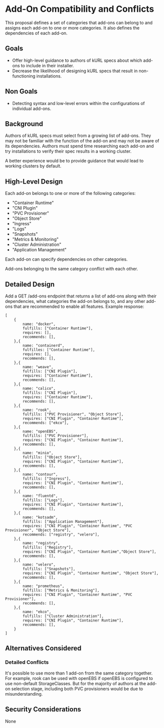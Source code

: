 # Add-On Compatibility and Conflicts

This proposal defines a set of categories that add-ons can belong to and assigns each add-on to one or more categories.
It also defines the dependencies of each add-on.

## Goals

- Offer high-level guidance to authors of kURL specs about which add-ons to include in their installer.
- Decrease the likelihood of designing kURL specs that result in non-functioning installations.

## Non Goals

- Detecting syntax and low-level errors within the configurations of individual add-ons.

## Background

Authors of kURL specs must select from a growing list of add-ons.
They may not be familiar with the function of the add-on and may not be aware of its dependencies.
Authors must spend time researching each add-on and try installations to verify their spec results in a working cluster.

A better experience would be to provide guidance that would lead to working clusters by default.

## High-Level Design

Each add-on belongs to one or more of the following categories:

- "Container Runtime"
- "CNI Plugin"
- "PVC Provisioner"
- "Object Store"
- "Ingress"
- "Logs"
- "Snapshots"
- "Metrics & Monitoring"
- "Cluster Administration"
- "Application Management"

Each add-on can specify dependencies on other categories.

Add-ons belonging to the same category conflict with each other.

## Detailed Design

Add a GET /add-ons endpoint that returns a list of add-ons along with their dependencies, what categories the add-on belongs to, and any other add-ons that are recommended to enable all features.
Example response:

```
[
	{
		name: "docker",
		fulfills: ["Container Runtime"],
		requires: [],
		recommends: [],
	},{
		name: "containerd",
		fulfilles: ["Container Runtime"],
		requires: [],
		recommends: [],
	},{
		name: "weave",
		fulfills: ["CNI Plugin"],
		requires: ["Container Runtime"],
		recommends: [],
	},{
		name: "calico",
		fulfills: ["CNI Plugin"],
		requires: ["Container Runtime"],
		recommends: [],
	},{
		name: "rook",
		fulfills: ["PVC Provisioner", "Object Store"],
		requires: ["CNI Plugin", "Container Runtime"],
		recommends: ["ekco"],
	},{
		name: "openEBS",
		fulfills: ["PVC Provisioner"],
		requires: ["CNI Plugin", "Container Runtime"],
		recommends: [],
	},{
		name: "minio",
		fulfills: ["Object Store"],
		requires: ["CNI Plugin", "Container Runtime"],
		recommends: [],
	},{
		name: "contour",
		fulfills: ["Ingress"],
		requires: ["CNI Plugin", "Container Runtime"],
		recommends: [],
	},{
		name: "fluentd",
		fulfills: ["Logs"],
		requires: ["CNI Plugin", "Container Runtime"],
		recommends: [],
	},{
		name: "kotsadm",
		fulfills: ["Application Management"],
		requires: ["CNI Plugin", "Container Runtime", "PVC Provisioner", "Object Store"],
		recommends: ["registry", "velero"],
	},{
		name: "registry",
		fulfills: ["Registry"],
		requires: ["CNI Plugin", "Container Runtime","Object Store"],
		recommends: [],
	},{
		name: "velero",
		fulfills: ["Snapshots"],
		requires: ["CNI Plugin", "Container Runtime", "Object Store"],
		recommends: [],
	},{
		name: "prometheus",
		fulfills: ["Metrics & Monitoring"],
		requires: ["CNI Plugin", "Container Runtime", "PVC Provisioner"],
		recommends: [],
	},{
		name: "ekco",
		fulfills: ["Cluster Administration"],
		requires: ["CNI Plugin", "Container Runtime"],
		recommends: [],
	}
]
```

## Alternatives Considered

### Detailed Conflicts

It's possible to use more than 1 add-on from the same category together.
For example, rook can be used with openEBS if openEBS is configured to use non-default StorageClasses.
But for the majority of authors at the add-on selection stage, including both PVC provisioners would be due to misunderstanding.

## Security Considerations

None
